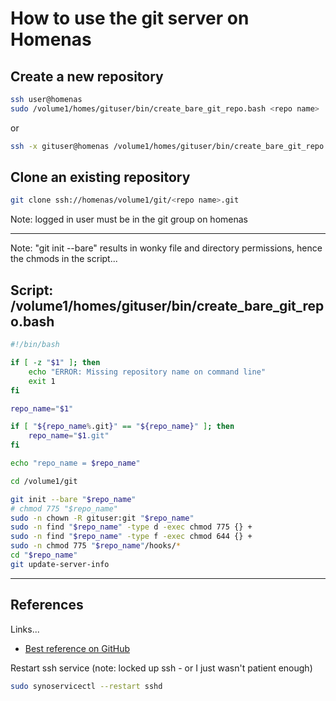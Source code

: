 # How to use the git server on Homenas

## Create a new repository

```bash
ssh user@homenas
sudo /volume1/homes/gituser/bin/create_bare_git_repo.bash <repo name>
```

or

```bash
ssh -x gituser@homenas /volume1/homes/gituser/bin/create_bare_git_repo.bash <repo name>
```

## Clone an existing repository

```bash
git clone ssh://homenas/volume1/git/<repo name>.git
```

Note: logged in user must be in the git group on homenas

----

Note: "git init --bare" results in wonky file and directory permissions, hence the chmods in the script...

## Script: /volume1/homes/gituser/bin/create_bare_git_repo.bash

```bash
#!/bin/bash

if [ -z "$1" ]; then
    echo "ERROR: Missing repository name on command line"
    exit 1
fi

repo_name="$1"

if [ "${repo_name%.git}" == "${repo_name}" ]; then
    repo_name="$1.git"
fi

echo "repo_name = $repo_name"

cd /volume1/git

git init --bare "$repo_name"
# chmod 775 "$repo_name"
sudo -n chown -R gituser:git "$repo_name"
sudo -n find "$repo_name" -type d -exec chmod 775 {} +
sudo -n find "$repo_name" -type f -exec chmod 644 {} +
sudo -n chmod 775 "$repo_name"/hooks/*
cd "$repo_name"
git update-server-info
```

----

## References

Links...

* [Best reference on GitHub](https://gist.github.com/walkerjeffd/374750c366605cd5123d)

Restart ssh service (note: locked up ssh - or I just wasn't patient enough)

```bash
sudo synoservicectl --restart sshd
```

